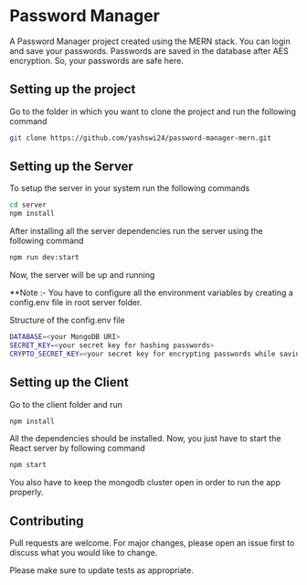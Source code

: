 # Password Manager 

A Password Manager project created using the MERN stack. You can login and save your passwords. Passwords are saved in the database after AES encryption. So, your passwords are safe here. 

## Setting up the project

Go to the folder in which you want to clone the project and run the following command

```bash
git clone https://github.com/yashswi24/password-manager-mern.git
```

## Setting up the Server

To setup the server in your system run the following commands

```bash
cd server
npm install
```
After installing all the server dependencies run the server using the following command
```bash
npm run dev:start
```

Now, the server will be up and running

**Note :- You have to configure all the environment variables by creating a config.env file in root server folder.

Structure of the config.env file


```bash
DATABASE=<your MongoDB URI>
SECRET_KEY=<your secret key for hashing passwords>
CRYPTO_SECRET_KEY=<your secret key for encrypting passwords while saving in db>
```

## Setting up the Client

Go to the client folder and run

```bash
npm install
```
All the dependencies should be installed. Now, you just have to start the React server by following command
```bash
npm start
```
You also have to keep the mongodb cluster open in order to run the app properly.

## Contributing

Pull requests are welcome. For major changes, please open an issue first
to discuss what you would like to change.

Please make sure to update tests as appropriate.




